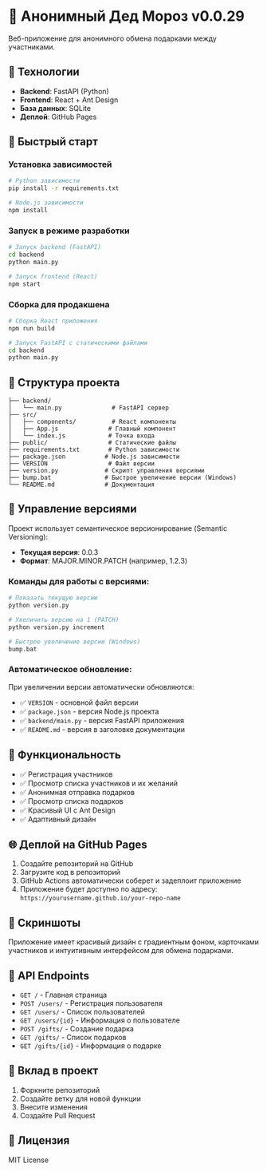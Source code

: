 # 🎅 Анонимный Дед Мороз v0.0.29

Веб-приложение для анонимного обмена подарками между участниками.

## 🚀 Технологии

- **Backend**: FastAPI (Python)
- **Frontend**: React + Ant Design
- **База данных**: SQLite
- **Деплой**: GitHub Pages

## 🚀 Быстрый старт

### Установка зависимостей

```bash
# Python зависимости
pip install -r requirements.txt

# Node.js зависимости
npm install
```

### Запуск в режиме разработки

```bash
# Запуск backend (FastAPI)
cd backend
python main.py

# Запуск frontend (React)
npm start
```

### Сборка для продакшена

```bash
# Сборка React приложения
npm run build

# Запуск FastAPI с статическими файлами
cd backend
python main.py
```

## 📁 Структура проекта

```
├── backend/
│   └── main.py              # FastAPI сервер
├── src/
│   ├── components/          # React компоненты
│   ├── App.js              # Главный компонент
│   └── index.js            # Точка входа
├── public/                 # Статические файлы
├── requirements.txt        # Python зависимости
├── package.json           # Node.js зависимости
├── VERSION                 # Файл версии
├── version.py             # Скрипт управления версиями
├── bump.bat               # Быстрое увеличение версии (Windows)
└── README.md              # Документация
```

## 🔢 Управление версиями

Проект использует семантическое версионирование (Semantic Versioning):

- **Текущая версия**: 0.0.3
- **Формат**: MAJOR.MINOR.PATCH (например, 1.2.3)

### Команды для работы с версиями:

```bash
# Показать текущую версию
python version.py

# Увеличить версию на 1 (PATCH)
python version.py increment

# Быстрое увеличение версии (Windows)
bump.bat
```

### Автоматическое обновление:

При увеличении версии автоматически обновляются:
- ✅ `VERSION` - основной файл версии
- ✅ `package.json` - версия Node.js проекта
- ✅ `backend/main.py` - версия FastAPI приложения
- ✅ `README.md` - версия в заголовке документации

## 🎯 Функциональность

- ✅ Регистрация участников
- ✅ Просмотр списка участников и их желаний
- ✅ Анонимная отправка подарков
- ✅ Просмотр списка подарков
- ✅ Красивый UI с Ant Design
- ✅ Адаптивный дизайн

## 🌐 Деплой на GitHub Pages

1. Создайте репозиторий на GitHub
2. Загрузите код в репозиторий
3. GitHub Actions автоматически соберет и задеплоит приложение
4. Приложение будет доступно по адресу: `https://yourusername.github.io/your-repo-name`

## 🎨 Скриншоты

Приложение имеет красивый дизайн с градиентным фоном, карточками участников и интуитивным интерфейсом для обмена подарками.

## 📝 API Endpoints

- `GET /` - Главная страница
- `POST /users/` - Регистрация пользователя
- `GET /users/` - Список пользователей
- `GET /users/{id}` - Информация о пользователе
- `POST /gifts/` - Создание подарка
- `GET /gifts/` - Список подарков
- `GET /gifts/{id}` - Информация о подарке

## 🤝 Вклад в проект

1. Форкните репозиторий
2. Создайте ветку для новой функции
3. Внесите изменения
4. Создайте Pull Request

## 📄 Лицензия

MIT License
